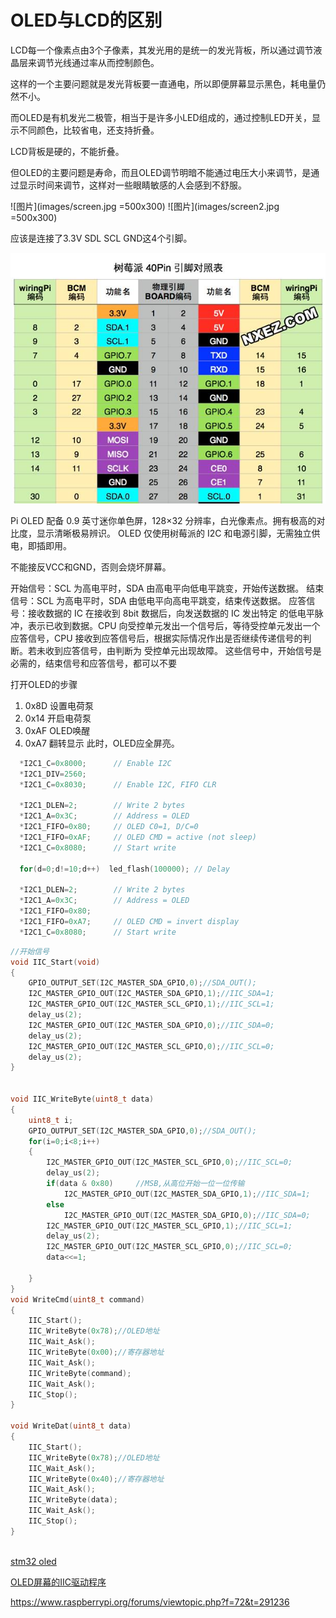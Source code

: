 # OLED与LCD的区别
LCD每一个像素点由3个子像素，其发光用的是统一的发光背板，所以通过调节液晶层来调节光线通过率从而控制颜色。

这样的一个主要问题就是发光背板要一直通电，所以即便屏幕显示黑色，耗电量仍然不小。

而OLED是有机发光二极管，相当于是许多小LED组成的，通过控制LED开关，显示不同颜色，比较省电，还支持折叠。

LCD背板是硬的，不能折叠。

但OLED的主要问题是寿命，而且OLED调节明暗不能通过电压大小来调节，是通过显示时间来调节，这样对一些眼睛敏感的人会感到不舒服。

![图片](images/screen.jpg =500x300)
![图片](images/screen2.jpg =500x300)


应该是连接了3.3V SDL SCL GND这4个引脚。

![IO](images/io.jpg)

Pi OLED 配备 0.9 英寸迷你单色屏，128×32 分辨率，白光像素点。拥有极高的对比度，显示清晰极易辨识。
OLED 仅使用树莓派的 I2C 和电源引脚，无需独立供电，即插即用。

不能接反VCC和GND，否则会烧坏屏幕。


开始信号：SCL 为高电平时，SDA 由高电平向低电平跳变，开始传送数据。
结束信号：SCL 为高电平时，SDA 由低电平向高电平跳变，结束传送数据。
应答信号：接收数据的 IC 在接收到 8bit 数据后，向发送数据的 IC 发出特定 的低电平脉
冲，表示已收到数据。CPU 向受控单元发出一个信号后，等待受控单元发出一个应答信号，CPU 接收到应答信号后，根据实际情况作出是否继续传递信号的判断。若未收到应答信号，由判断为 受控单元出现故障。
这些信号中，开始信号是必需的，结束信号和应答信号，都可以不要


打开OLED的步骤
1. 0x8D 设置电荷泵
2. 0x14 开启电荷泵
3. 0xAF OLED唤醒
4. 0xA7 翻转显示
此时，OLED应全屏亮。
```C++
  *I2C1_C=0x8000;      // Enable I2C
  *I2C1_DIV=2560;
  *I2C1_C=0x8030;      // Enable I2C, FIFO CLR

  *I2C1_DLEN=2;        // Write 2 bytes
  *I2C1_A=0x3C;        // Address = OLED
  *I2C1_FIFO=0x80;     // OLED C0=1, D/C=0
  *I2C1_FIFO=0xAF;     // OLED CMD = active (not sleep)
  *I2C1_C=0x8080;      // Start write

  for(d=0;d!=10;d++)  led_flash(100000); // Delay

  *I2C1_DLEN=2;        // Write 2 bytes
  *I2C1_A=0x3C;        // Address = OLED
  *I2C1_FIFO=0x80; 
  *I2C1_FIFO=0xA7;     // OLED CMD = invert display
  *I2C1_C=0x8080;      // Start write
```


```C++
//开始信号
void IIC_Start(void)
{
    GPIO_OUTPUT_SET(I2C_MASTER_SDA_GPIO,0);//SDA_OUT();
    I2C_MASTER_GPIO_OUT(I2C_MASTER_SDA_GPIO,1);//IIC_SDA=1;
    I2C_MASTER_GPIO_OUT(I2C_MASTER_SCL_GPIO,1);//IIC_SCL=1;
    delay_us(2);
    I2C_MASTER_GPIO_OUT(I2C_MASTER_SDA_GPIO,0);//IIC_SDA=0;
    delay_us(2);
    I2C_MASTER_GPIO_OUT(I2C_MASTER_SCL_GPIO,0);//IIC_SCL=0;
    delay_us(2);
}


void IIC_WriteByte(uint8_t data)
{
    uint8_t i;
    GPIO_OUTPUT_SET(I2C_MASTER_SDA_GPIO,0);//SDA_OUT();
    for(i=0;i<8;i++)
    {
    	I2C_MASTER_GPIO_OUT(I2C_MASTER_SCL_GPIO,0);//IIC_SCL=0;
        delay_us(2);
        if(data & 0x80)     //MSB,从高位开始一位一位传输
            I2C_MASTER_GPIO_OUT(I2C_MASTER_SDA_GPIO,1);//IIC_SDA=1;
        else
            I2C_MASTER_GPIO_OUT(I2C_MASTER_SDA_GPIO,0);//IIC_SDA=0;
        I2C_MASTER_GPIO_OUT(I2C_MASTER_SCL_GPIO,1);//IIC_SCL=1;
        delay_us(2);
        I2C_MASTER_GPIO_OUT(I2C_MASTER_SCL_GPIO,0);//IIC_SCL=0;
        data<<=1;
 
    }
}
void WriteCmd(uint8_t command)
{
    IIC_Start();
    IIC_WriteByte(0x78);//OLED地址
    IIC_Wait_Ask();
    IIC_WriteByte(0x00);//寄存器地址
    IIC_Wait_Ask();
    IIC_WriteByte(command);
    IIC_Wait_Ask();
    IIC_Stop();
}

void WriteDat(uint8_t data)
{
    IIC_Start();
    IIC_WriteByte(0x78);//OLED地址
    IIC_Wait_Ask();
    IIC_WriteByte(0x40);//寄存器地址
    IIC_Wait_Ask();
    IIC_WriteByte(data);
    IIC_Wait_Ask();
    IIC_Stop();
}



```
[stm32 oled](https://blog.csdn.net/keilert/article/details/82787960)

[OLED屏幕的IIC驱动程序](https://blog.csdn.net/gengyuchao/article/details/86743908)


https://www.raspberrypi.org/forums/viewtopic.php?f=72&t=291236
